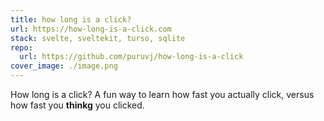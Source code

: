 ```yaml
---
title: how long is a click?
url: https://how-long-is-a-click.com
stack: svelte, sveltekit, turso, sqlite
repo:
  url: https://github.com/puruvj/how-long-is-a-click
cover_image: ./image.png
---
```


How long is a click? A fun way to learn how fast you actually click, versus how fast you **thinkg** you clicked.
